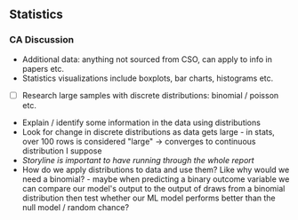 ## Statistics
### CA Discussion

- Additional data: anything not sourced from CSO, can apply to info in papers etc.
- Statistics visualizations include boxplots, bar charts, histograms etc.
- [ ] Research large samples with discrete distributions: binomial / poisson etc.
- Explain / identify some information in the data using distributions
- Look for change in discrete distributions as data gets large - in stats, over 100 rows is considered "large" -> converges to continuous distribution I suppose
- _Storyline is important to have running through the whole report_
- How do we apply distributions to data and use them? Like why would we need a binomial? - maybe when predicting a binary outcome variable we can compare our model's output to the output of draws from a binomial distribution then test whether our ML model performs better than the null model / random chance?
